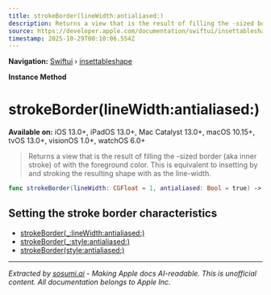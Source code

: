 ```yaml
---
title: strokeBorder(lineWidth:antialiased:)
description: Returns a view that is the result of filling the -sized border (aka inner stroke) of  with the foreground color. This is equivalent to insetting  by  and stroking the resulting shape with  as the line-width.
source: https://developer.apple.com/documentation/swiftui/insettableshape/strokeborder(linewidth:antialiased:)
timestamp: 2025-10-29T00:10:06.554Z
---
```


**Navigation:** [Swiftui](/documentation/swiftui) › [insettableshape](/documentation/swiftui/insettableshape)

**Instance Method**

# strokeBorder(lineWidth:antialiased:)

**Available on:** iOS 13.0+, iPadOS 13.0+, Mac Catalyst 13.0+, macOS 10.15+, tvOS 13.0+, visionOS 1.0+, watchOS 6.0+

> Returns a view that is the result of filling the -sized border (aka inner stroke) of  with the foreground color. This is equivalent to insetting  by  and stroking the resulting shape with  as the line-width.

```swift
func strokeBorder(lineWidth: CGFloat = 1, antialiased: Bool = true) -> some View
```

## Setting the stroke border characteristics

- [strokeBorder(_:lineWidth:antialiased:)](/documentation/swiftui/insettableshape/strokeborder(_:linewidth:antialiased:))
- [strokeBorder(_:style:antialiased:)](/documentation/swiftui/insettableshape/strokeborder(_:style:antialiased:))
- [strokeBorder(style:antialiased:)](/documentation/swiftui/insettableshape/strokeborder(style:antialiased:))

---

*Extracted by [sosumi.ai](https://sosumi.ai) - Making Apple docs AI-readable.*
*This is unofficial content. All documentation belongs to Apple Inc.*
